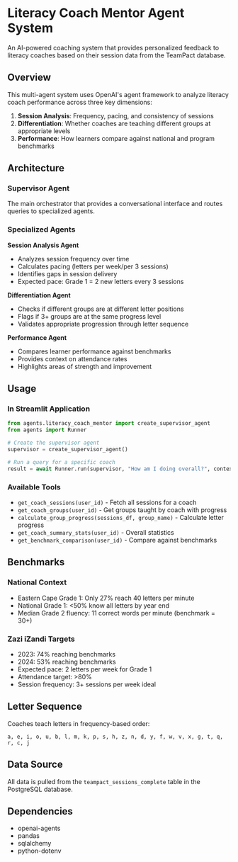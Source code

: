 # Literacy Coach Mentor Agent System

An AI-powered coaching system that provides personalized feedback to literacy coaches based on their session data from the TeamPact database.

## Overview

This multi-agent system uses OpenAI's agent framework to analyze literacy coach performance across three key dimensions:

1. **Session Analysis**: Frequency, pacing, and consistency of sessions
2. **Differentiation**: Whether coaches are teaching different groups at appropriate levels
3. **Performance**: How learners compare against national and program benchmarks

## Architecture

### Supervisor Agent
The main orchestrator that provides a conversational interface and routes queries to specialized agents.

### Specialized Agents

**Session Analysis Agent**
- Analyzes session frequency over time
- Calculates pacing (letters per week/per 3 sessions)
- Identifies gaps in session delivery
- Expected pace: Grade 1 = 2 new letters every 3 sessions

**Differentiation Agent**
- Checks if different groups are at different letter positions
- Flags if 3+ groups are at the same progress level
- Validates appropriate progression through letter sequence

**Performance Agent**
- Compares learner performance against benchmarks
- Provides context on attendance rates
- Highlights areas of strength and improvement

## Usage

### In Streamlit Application

```python
from agents.literacy_coach_mentor import create_supervisor_agent
from agents import Runner

# Create the supervisor agent
supervisor = create_supervisor_agent()

# Run a query for a specific coach
result = await Runner.run(supervisor, "How am I doing overall?", context={"user_id": 12345})
```

### Available Tools

- `get_coach_sessions(user_id)` - Fetch all sessions for a coach
- `get_coach_groups(user_id)` - Get groups taught by coach with progress
- `calculate_group_progress(sessions_df, group_name)` - Calculate letter progress
- `get_coach_summary_stats(user_id)` - Overall statistics
- `get_benchmark_comparison(user_id)` - Compare against benchmarks

## Benchmarks

### National Context
- Eastern Cape Grade 1: Only 27% reach 40 letters per minute
- National Grade 1: <50% know all letters by year end
- Median Grade 2 fluency: 11 correct words per minute (benchmark = 30+)

### Zazi iZandi Targets
- 2023: 74% reaching benchmarks
- 2024: 53% reaching benchmarks
- Expected pace: 2 letters per week for Grade 1
- Attendance target: >80%
- Session frequency: 3+ sessions per week ideal

## Letter Sequence

Coaches teach letters in frequency-based order:
```
a, e, i, o, u, b, l, m, k, p, s, h, z, n, d, y, f, w, v, x, g, t, q, r, c, j
```

## Data Source

All data is pulled from the `teampact_sessions_complete` table in the PostgreSQL database.

## Dependencies

- openai-agents
- pandas
- sqlalchemy
- python-dotenv

